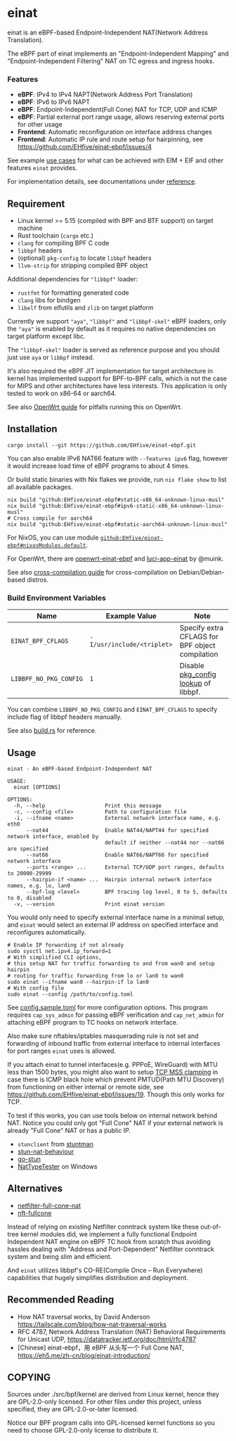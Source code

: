# einat

einat is an eBPF-based Endpoint-Independent NAT(Network Address Translation).

The eBPF part of einat implements an "Endpoint-Independent Mapping" and "Endpoint-Independent Filtering" NAT on TC egress and ingress hooks.

### Features

-   **eBPF**: IPv4 to IPv4 NAPT(Network Address Port Translation)
-   **eBPF**: IPv6 to IPv6 NAPT
-   **eBPF**: Endpoint-Independent(Full Cone) NAT for TCP, UDP and ICMP
-   **eBPF**: Partial external port range usage, allows reserving external ports for other usage
-   **Frontend**: Automatic reconfiguration on interface address changes
-   **Frontend**: Automatic IP rule and route setup for hairpinning, see https://github.com/EHfive/einat-ebpf/issues/4

See example [use cases](./docs/guide/use-case.md) for what can be achieved with EIM + EIF and other features `einat` provides.

For implementation details, see documentations under [reference](./docs/reference/).

## Requirement

-   Linux kernel >= 5.15 (compiled with BPF and BTF support) on target machine
-   Rust toolchain (`cargo` etc.)
-   `clang` for compiling BPF C code
-   `libbpf` headers
-   (optional) `pkg-config` to locate `libbpf` headers
-   `llvm-strip` for stripping compiled BPF object

Additional dependencies for `"libbpf"` loader:

-   `rustfmt` for formatting generated code
-   `clang` libs for bindgen
-   `libelf` from elfutils and  `zlib` on target platform

Currently we support `"aya"`, `"libbpf"` and `"libbpf-skel"` eBPF loaders, only the `"aya"` is enabled by default as it requires no native dependencies on target platform except libc.

The `"libbpf-skel"` loader is served as reference purpose and you should just use `aya` or `libbpf` instead.

It's also required the eBPF JIT implementation for target architecture in kernel has implemented support for BPF-to-BPF calls, which is not the case for MIPS and other architectures have less interests. This application is only tested to work on x86-64 or aarch64.

See also [OpenWrt guide](./docs/guide/openwrt.md) for pitfalls running this on OpenWrt.

## Installation

```shell
cargo install --git https://github.com/EHfive/einat-ebpf.git
```

You can also enable IPv6 NAT66 feature with `--features ipv6` flag, however it would increase load time of eBPF programs to about 4 times.

Or build static binaries with Nix flakes we provide, run `nix flake show` to list all available packages.

```shell
nix build "github:EHfive/einat-ebpf#static-x86_64-unknown-linux-musl"
nix build "github:EHfive/einat-ebpf#ipv6-static-x86_64-unknown-linux-musl"
# Cross compile for aarch64
nix build "github:EHfive/einat-ebpf#static-aarch64-unknown-linux-musl"
```

For NixOS, you can use module [`github:EHfive/einat-ebpf#nixosModules.default`](./nix/module.nix).

For OpenWrt, there are [openwrt-einat-ebpf](https://github.com/muink/openwrt-einat-ebpf) and [luci-app-einat](https://github.com/muink/luci-app-einat) by @muink.

See also [cross-compilation guide](./docs/guide/cross-aya.md) for cross-compilation on Debian/Debian-based distros.

### Build Environment Variables

| Name                   | Example Value              | Note                                            |
| ---------------------- | -------------------------- | ----------------------------------------------- |
| `EINAT_BPF_CFLAGS`     | `-I/usr/include/<triplet>` | Specify extra CFLAGS for BPF object compilation |
| `LIBBPF_NO_PKG_CONFIG` | `1`                        | Disable [pkg_config lookup] of libbpf.          |

[pkg_config lookup]: (https://docs.rs/pkg-config/0.3.31/pkg_config/index.html#environment-variables)

You can combine `LIBBPF_NO_PKG_CONFIG` and `EINAT_BPF_CFLAGS` to specify include flag of libbpf headers manually.

See also [build.rs](./build.rs) for reference.

## Usage

```
einat - An eBPF-based Endpoint-Independent NAT

USAGE:
  einat [OPTIONS]

OPTIONS:
  -h, --help                   Print this message
  -c, --config <file>          Path to configuration file
  -i, --ifname <name>          External network interface name, e.g. eth0
      --nat44                  Enable NAT44/NAPT44 for specified network interface, enabled by
                               default if neither --nat44 nor --nat66 are specified
      --nat66                  Enable NAT66/NAPT66 for specified network interface
      --ports <range> ...      External TCP/UDP port ranges, defaults to 20000-29999
      --hairpin-if <name> ...  Hairpin internal network interface names, e.g. lo, lan0
      --bpf-log <level>        BPF tracing log level, 0 to 5, defaults to 0, disabled
  -v, --version                Print einat version
```

You would only need to specify external interface name in a minimal setup, and `einat` would select an external IP address on specified interface and reconfigures automatically.

```shell
# Enable IP forwarding if not already
sudo sysctl net.ipv4.ip_forward=1
# With simplified CLI options,
# this setup NAT for traffic forwarding to and from wan0 and setup hairpin
# routing for traffic forwarding from lo or lan0 to wan0
sudo einat --ifname wan0 --hairpin-if lo lan0
# With config file
sudo einat --config /path/to/config.toml
```

See [config.sample.toml](./config.sample.toml) for more configuration options. This program requires `cap_sys_admin` for passing eBPF verification and `cap_net_admin` for attaching eBPF program to TC hooks on network interface.

Also make sure nftables/iptables masquerading rule is not set and forwarding of inbound traffic from external interface to internal interfaces for port ranges `einat` uses is allowed.

If you attach einat to tunnel interfaces(e.g. PPPoE, WireGuard) with MTU less than 1500 bytes,
you might also want to setup [TCP MSS clamping] in case there is ICMP black hole which prevent PMTUD(Path MTU Discovery) from functioning on either internal or remote side,
see <https://github.com/EHfive/einat-ebpf/issues/19>. Though this only works for TCP.

[TCP MSS clamping]: https://wiki.nftables.org/wiki-nftables/index.php/Mangling_packet_headers#Mangling_TCP_options

To test if this works, you can use tools below on internal network behind NAT. Notice you could only got "Full Cone" NAT if your external network is already "Full Cone" NAT or has a public IP.

-   `stunclient` from [stuntman](https://github.com/jselbie/stunserver)
-   [stun-nat-behaviour](https://github.com/pion/stun/tree/master/cmd/stun-nat-behaviour)
-   [go-stun](https://github.com/ccding/go-stun)
-   [NatTypeTester](https://github.com/HMBSbige/NatTypeTester) on Windows

## Alternatives

-   [netfilter-full-cone-nat](https://github.com/Chion82/netfilter-full-cone-nat)
-   [nft-fullcone](https://github.com/fullcone-nat-nftables)

Instead of relying on existing Netfilter conntrack system like these out-of-tree kernel modules did, we implement a fully functional Endpoint Independent NAT engine on eBPF TC hook from scratch thus avoiding hassles dealing with "Address and Port-Dependent" Netfilter conntrack system and being slim and efficient.

And `einat` utilizes libbpf's CO-RE(Compile Once – Run Everywhere) capabilities that hugely simplifies distribution and deployment.

## Recommended Reading

-   How NAT traversal works, by David Anderson <https://tailscale.com/blog/how-nat-traversal-works>
-   RFC 4787, Network Address Translation (NAT) Behavioral Requirements for Unicast UDP, <https://datatracker.ietf.org/doc/html/rfc4787>
-   [Chinese] einat-ebpf，用 eBPF 从头写一个 Full Cone NAT, <https://eh5.me/zh-cn/blog/einat-introduction/>

## COPYING

Sources under ./src/bpf/kernel are derived from Linux kernel, hence they are GPL-2.0-only licensed.
For other files under this project, unless specified, they are GPL-2.0-or-later licensed.

Notice our BPF program calls into GPL-licensed kernel functions so you need to choose GPL-2.0-only license to distribute it.
